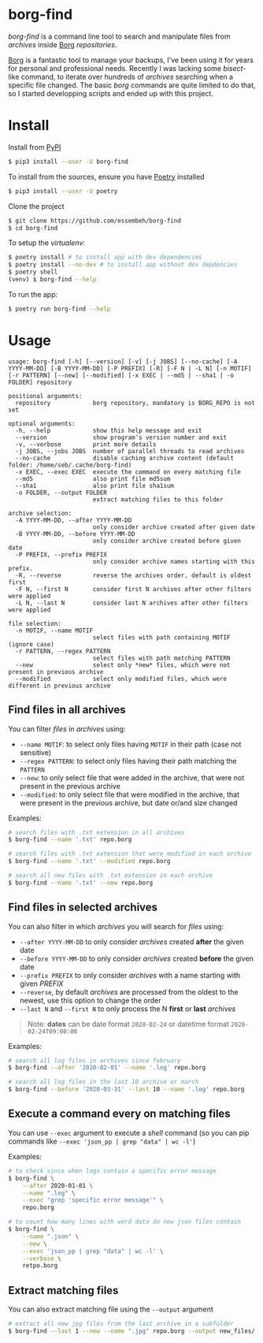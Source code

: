 # borg-find

*borg-find* is a command line tool to search and manipulate files from *archives* inside [Borg](https://borgbackup.readthedocs.io) *repositories*.


[Borg](https://borgbackup.readthedocs.io) is a fantastic tool to manage your backups, I've been using it for years for personal and professional needs.
Recently I was lacking some *bisect*-like command, to iterate over hundreds of *archives* searching when a specific file changed.
The basic *borg* commands are quite limited to do that, so I started developping scripts and ended up with this project.



# Install

Install from [PyPI](https://pypi.org/borg-find)
```sh
$ pip3 install --user -U borg-find
```


To install from the sources, ensure you have [Poetry](https://python-poetry.org) installed
```sh
$ pip3 install --user -U poetry
```

Clone the project
```sh
$ git clone https://github.com/essembeh/borg-find
$ cd borg-find
```

To setup the *virtualenv*:
```sh
$ poetry install # to install app with dev dependencies
$ poetry install --no-dev # to install app without dev depdencies
$ poetry shell
(venv) $ borg-find --help
```

To run the app:
```sh
$ poetry run borg-find --help
```

# Usage

```
usage: borg-find [-h] [--version] [-v] [-j JOBS] [--no-cache] [-A YYYY-MM-DD] [-B YYYY-MM-DD] [-P PREFIX] [-R] [-F N | -L N] [-n MOTIF] [-r PATTERN] [--new] [--modified] [-x EXEC | --md5 | --sha1 | -o FOLDER] repository

positional arguments:
  repository            borg repository, mandatory is BORG_REPO is not set

optional arguments:
  -h, --help            show this help message and exit
  --version             show program's version number and exit
  -v, --verbose         print more details
  -j JOBS, --jobs JOBS  number of parallel threads to read archives
  --no-cache            disable caching archive content (default folder: /home/seb/.cache/borg-find)
  -x EXEC, --exec EXEC  execute the command on every matching file
  --md5                 also print file md5sum
  --sha1                also print file sha1sum
  -o FOLDER, --output FOLDER
                        extract matching files to this folder

archive selection:
  -A YYYY-MM-DD, --after YYYY-MM-DD
                        only consider archive created after given date
  -B YYYY-MM-DD, --before YYYY-MM-DD
                        only consider archive created before given date
  -P PREFIX, --prefix PREFIX
                        only consider archive names starting with this prefix.
  -R, --reverse         reverse the archives order, default is oldest first
  -F N, --first N       consider first N archives after other filters were applied
  -L N, --last N        consider last N archives after other filters were applied

file selection:
  -n MOTIF, --name MOTIF
                        select files with path containing MOTIF (ignore case)
  -r PATTERN, --regex PATTERN
                        select files with path matching PATTERN
  --new                 select only *new* files, which were not present in previous archive
  --modified            select only modified files, which were different in previous archive
```

## Find files in all archives

You can filter *files* in *archives* using:
* `--name MOTIF`: to select only files having `MOTIF` in their path (case not sensitive)
* `--regex PATTERN`: to select only files having their path matching the `PATTERN`
* `--new`: to only select file that were added in the archive, that were not present in the previous archive
* `--modified`: to only select file that were modified in the archive, that were present in the previous archive, but date or/and size changed

Examples:
```sh
# search files with .txt extension in all archives
$ borg-find --name '.txt' repo.borg

# search files with .txt extension that were modified in each archive
$ borg-find --name '.txt' --modified repo.borg

# search all new files with .txt extension in each archive
$ borg-find --name '.txt' --new repo.borg
```

## Find files in selected archives

You can also filter in which *archives* you will search for *files* using:
* `--after YYYY-MM-DD` to only consider *archives* created **after** the given date
* `--before YYYY-MM-DD` to only consider *archives* created **before** the given date
* `--prefix PREFIX` to only consider *archives* with a name starting with given *PREFIX*
* `--reverse`, by default *archives* are processed from the oldest to the newest, use this option to change the order
* `--last N` and `--first N` to only process the N **first** or **last** *archives*

> Note: **dates** can be date format `2020-02-24` or datetime format `2020-02-24T09:00:00`

Examples:
```sh
# search all log files in archives since february
$ borg-find --after '2020-02-01' --name '.log' repo.borg

# search all log files in the last 10 archive or march
$ borg-find --before '2020-03-31' --last 10 --name '.log' repo.borg
```

## Execute a command every on matching files

You can use `--exec` argument to execute a *shell* command (so you can pip commands like `--exec 'json_pp | grep "data" | wc -l'`)

Examples:
```sh
# to check since when logs contain a specific error message
$ borg-find \
    --after 2020-01-01 \
    --name ".log" \
    --exec "grep 'specific error message'" \
    repo.borg

# to count how many lines with word data do new json files contain
$ borg-find \
    --name ".json" \
    --new \
    --exec 'json_pp | grep "data" | wc -l' \
    --verbose \
    retpo.borg
```

## Extract matching files

You can also extract matching file using the `--output` argument
```sh
# extract all new jpg files from the last archive in a subfolder
$ borg-find --last 1 --new --name ".jpg" repo.borg --output new_files/
```


